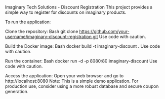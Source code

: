 Imaginary Tech Solutions - Discount Registration
This project provides a simple way to register for discounts on imaginary products.

To run the application:

Clone the repository:
Bash
git clone https://github.com/your-username/imaginary-discount-registration.git
Use code with caution.

Build the Docker image:
Bash
docker build -t imaginary-discount .
Use code with caution.

Run the container:
Bash
docker run -d -p 8080:80 imaginary-discount
Use code with caution.

Access the application: Open your web browser and go to http://localhost:8080
Note: This is a simple demo application. For production use, consider using a more robust database and secure coupon generation.
